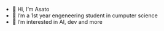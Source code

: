 - 👋 Hi, I’m Asato
- 🌱 I’m a 1st year engeneering student in cumputer science
- 👀 I’m interested in AI, dev and more

